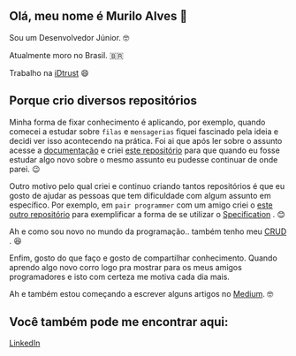 ## Olá, meu nome é Murilo Alves 👋

Sou um Desenvolvedor Júnior. 🤓

Atualmente moro no Brasil. 🇧🇷 

Trabalho na [iDtrust](http://www.idtrust.com.br/) 😄 

## Porque crio diversos repositórios
Minha forma de fixar conhecimento é aplicando, por exemplo, quando comecei a estudar sobre `filas` e `mensagerias` fiquei fascinado pela ideia e decidi
ver isso acontecendo na prática. Foi ai que após ler sobre o assunto acesse a [documentação](https://spring.io/guides/gs/messaging-rabbitmq/) e criei [este repositório](https://github.com/muriloalvesdev/Spring-AMQP) para que quando eu fosse estudar algo novo sobre o mesmo assunto eu pudesse continuar de onde parei. :wink:

Outro motivo pelo qual criei e continuo criando tantos repositórios é que eu gosto de ajudar as pessoas que tem dificuldade com algum assunto em específico. Por exemplo, em `pair programmer` com um amigo criei o [este outro repositório](https://github.com/muriloalvesdev/SpecificationAndSpringDataJPAExample) para exemplificar a forma de se utilizar o [Specification](https://spring.io/blog/2011/04/26/advanced-spring-data-jpa-specifications-and-querydsl/) . :blush:

Ah e como sou novo no mundo da programação.. também tenho meu [CRUD](https://github.com/muriloalvesdev/CreateRetrieveUpdateDelete-backend) . :satisfied:

Enfim, gosto do que faço e gosto de compartilhar conhecimento. Quando aprendo algo novo corro logo pra mostrar para os meus amigos programadores e isto com certeza me motiva cada dia mais. 

Ah e também estou começando a escrever alguns artigos no [Medium](https://medium.com/@muriloalvesdev). 🤓

## Você também pode me encontrar aqui:
[LinkedIn](https://www.linkedin.com/in/murilo-alves-66039a150/)

